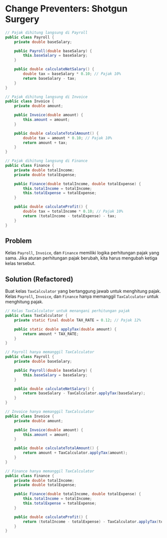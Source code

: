 # Change Preventers: Shotgun Surgery
```java
// Pajak dihitung langsung di Payroll
public class Payroll {
    private double baseSalary;

    public Payroll(double baseSalary) {
        this.baseSalary = baseSalary;
    }

    public double calculateNetSalary() {
        double tax = baseSalary * 0.10; // Pajak 10%
        return baseSalary - tax;
    }
}

// Pajak dihitung langsung di Invoice
public class Invoice {
    private double amount;

    public Invoice(double amount) {
        this.amount = amount;
    }

    public double calculateTotalAmount() {
        double tax = amount * 0.10; // Pajak 10%
        return amount + tax;
    }
}

// Pajak dihitung langsung di Finance
public class Finance {
    private double totalIncome;
    private double totalExpense;

    public Finance(double totalIncome, double totalExpense) {
        this.totalIncome = totalIncome;
        this.totalExpense = totalExpense;
    }

    public double calculateProfit() {
        double tax = totalIncome * 0.10; // Pajak 10%
        return (totalIncome - totalExpense) - tax;
    }
}
```

## Problem
Kelas `Payroll`, `Invoice`, dan `Finance` memiliki logika perhitungan pajak yang sama. Jika aturan perhitungan pajak berubah, kita harus mengubah ketiga kelas tersebut.

## Solution (Refactored)
Buat kelas `TaxCalculator` yang bertanggung jawab untuk menghitung pajak. Kelas `Payroll`, `Invoice`, dan `Finance` hanya memanggil `TaxCalculator` untuk menghitung pajak.
```java
// Kelas TaxCalculator untuk menangani perhitungan pajak
public class TaxCalculator {
    private static final double TAX_RATE = 0.12; // Pajak 12%

    public static double applyTax(double amount) {
        return amount * TAX_RATE;
    }
}

// Payroll hanya memanggil TaxCalculator
public class Payroll {
    private double baseSalary;

    public Payroll(double baseSalary) {
        this.baseSalary = baseSalary;
    }

    public double calculateNetSalary() {
        return baseSalary - TaxCalculator.applyTax(baseSalary);
    }
}

// Invoice hanya memanggil TaxCalculator
public class Invoice {
    private double amount;

    public Invoice(double amount) {
        this.amount = amount;
    }

    public double calculateTotalAmount() {
        return amount + TaxCalculator.applyTax(amount);
    }
}

// Finance hanya memanggil TaxCalculator
public class Finance {
    private double totalIncome;
    private double totalExpense;

    public Finance(double totalIncome, double totalExpense) {
        this.totalIncome = totalIncome;
        this.totalExpense = totalExpense;
    }

    public double calculateProfit() {
        return (totalIncome - totalExpense) - TaxCalculator.applyTax(totalIncome);
    }
}
```